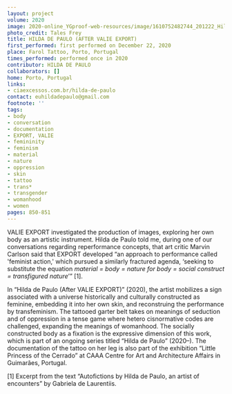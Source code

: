 ```yaml
---
layout: project
volume: 2020
image: 2020-online_YGproof-web-resources/image/1610752482744_201222_Hilda_de_Paulo.jpg
photo_credit: Tales Frey
title: HILDA DE PAULO (AFTER VALIE EXPORT)
first_performed: first performed on December 22, 2020
place: Farol Tattoo, Porto, Portugal
times_performed: performed once in 2020
contributor: HILDA DE PAULO
collaborators: []
home: Porto, Portugal
links:
- ciaexcessos.com.br/hilda-de-paulo
contact: euhildadepaulo@gmail.com
footnote: ''
tags:
- body
- conversation
- documentation
- EXPORT, VALIE
- femininity
- feminism
- material
- nature
- oppression
- skin
- tattoo
- trans*
- transgender
- womanhood
- women
pages: 850-851
---
```


VALIE EXPORT investigated the production of images, exploring her own body as an artistic instrument. Hilda de Paulo told me, during one of our conversations regarding reperformance concepts, that art critic Marvin Carlson said that EXPORT developed “an approach to performance called 'feminist action,' which pursued a similarly fractured agenda, ‘seeking to substitute the equation *material = body = nature for body = social construct = transfigured nature*’” [1].

In “Hilda de Paulo (After VALIE EXPORT)” (2020), the artist mobilizes a sign associated with a universe historically and culturally constructed as feminine, embedding it into her own skin, and reconstruing the performance by transfeminism. The tattooed garter belt takes on meanings of seduction and of oppression in a tense game where hetero cisnormative codes are challenged, expanding the meanings of womanhood. The socially constructed body as a fixation is the expressive dimension of this work, which is part of an ongoing series titled “Hilda de Paulo” (2020–). The documentation of the tattoo on her leg is also part of the exhibition “Little Princess of the Cerrado” at CAAA Centre for Art and Architecture Affairs in Guimarães, Portugal.

[1] Excerpt from the text “Autofictions by Hilda de Paulo, an artist of encounters” by Gabriela de Laurentiis.